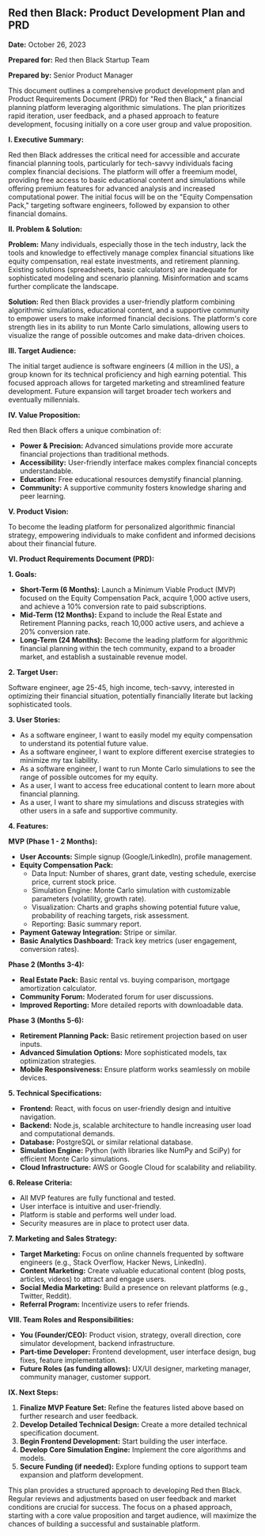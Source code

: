 ## Red then Black: Product Development Plan and PRD

**Date:** October 26, 2023

**Prepared for:** Red then Black Startup Team

**Prepared by:** Senior Product Manager


This document outlines a comprehensive product development plan and Product Requirements Document (PRD) for "Red then Black," a financial planning platform leveraging algorithmic simulations.  The plan prioritizes rapid iteration, user feedback, and a phased approach to feature development, focusing initially on a core user group and value proposition.


**I. Executive Summary:**

Red then Black addresses the critical need for accessible and accurate financial planning tools, particularly for tech-savvy individuals facing complex financial decisions. The platform will offer a freemium model, providing free access to basic educational content and simulations while offering premium features for advanced analysis and increased computational power.  The initial focus will be on the "Equity Compensation Pack," targeting software engineers, followed by expansion to other financial domains.


**II. Problem & Solution:**

**Problem:**  Many individuals, especially those in the tech industry, lack the tools and knowledge to effectively manage complex financial situations like equity compensation, real estate investments, and retirement planning. Existing solutions (spreadsheets, basic calculators) are inadequate for sophisticated modeling and scenario planning.  Misinformation and scams further complicate the landscape.

**Solution:** Red then Black provides a user-friendly platform combining algorithmic simulations, educational content, and a supportive community to empower users to make informed financial decisions.  The platform's core strength lies in its ability to run Monte Carlo simulations, allowing users to visualize the range of possible outcomes and make data-driven choices.


**III. Target Audience:**

The initial target audience is software engineers (4 million in the US), a group known for its technical proficiency and high earning potential.  This focused approach allows for targeted marketing and streamlined feature development.  Future expansion will target broader tech workers and eventually millennials.


**IV. Value Proposition:**

Red then Black offers a unique combination of:

* **Power & Precision:**  Advanced simulations provide more accurate financial projections than traditional methods.
* **Accessibility:**  User-friendly interface makes complex financial concepts understandable.
* **Education:**  Free educational resources demystify financial planning.
* **Community:**  A supportive community fosters knowledge sharing and peer learning.


**V. Product Vision:**

To become the leading platform for personalized algorithmic financial strategy, empowering individuals to make confident and informed decisions about their financial future.


**VI. Product Requirements Document (PRD):**


**1. Goals:**

* **Short-Term (6 Months):** Launch a Minimum Viable Product (MVP) focused on the Equity Compensation Pack, acquire 1,000 active users, and achieve a 10% conversion rate to paid subscriptions.
* **Mid-Term (12 Months):** Expand to include the Real Estate and Retirement Planning packs, reach 10,000 active users, and achieve a 20% conversion rate.
* **Long-Term (24 Months):**  Become the leading platform for algorithmic financial planning within the tech community, expand to a broader market, and establish a sustainable revenue model.


**2. Target User:**

Software engineer, age 25-45, high income, tech-savvy, interested in optimizing their financial situation, potentially financially literate but lacking sophisticated tools.


**3. User Stories:**

* As a software engineer, I want to easily model my equity compensation to understand its potential future value.
* As a software engineer, I want to explore different exercise strategies to minimize my tax liability.
* As a software engineer, I want to run Monte Carlo simulations to see the range of possible outcomes for my equity.
* As a user, I want to access free educational content to learn more about financial planning.
* As a user, I want to share my simulations and discuss strategies with other users in a safe and supportive community.


**4. Features:**

**MVP (Phase 1 - 2 Months):**

* **User Accounts:**  Simple signup (Google/LinkedIn), profile management.
* **Equity Compensation Pack:**
    * Data Input:  Number of shares, grant date, vesting schedule, exercise price, current stock price.
    * Simulation Engine:  Monte Carlo simulation with customizable parameters (volatility, growth rate).
    * Visualization:  Charts and graphs showing potential future value, probability of reaching targets, risk assessment.
    * Reporting:  Basic summary report.
* **Payment Gateway Integration:**  Stripe or similar.
* **Basic Analytics Dashboard:**  Track key metrics (user engagement, conversion rates).

**Phase 2 (Months 3-4):**

* **Real Estate Pack:**  Basic rental vs. buying comparison, mortgage amortization calculator.
* **Community Forum:**  Moderated forum for user discussions.
* **Improved Reporting:**  More detailed reports with downloadable data.

**Phase 3 (Months 5-6):**

* **Retirement Planning Pack:**  Basic retirement projection based on user inputs.
* **Advanced Simulation Options:**  More sophisticated models, tax optimization strategies.
* **Mobile Responsiveness:**  Ensure platform works seamlessly on mobile devices.


**5. Technical Specifications:**

* **Frontend:** React, with focus on user-friendly design and intuitive navigation.
* **Backend:** Node.js, scalable architecture to handle increasing user load and computational demands.
* **Database:**  PostgreSQL or similar relational database.
* **Simulation Engine:**  Python (with libraries like NumPy and SciPy) for efficient Monte Carlo simulations.
* **Cloud Infrastructure:**  AWS or Google Cloud for scalability and reliability.


**6. Release Criteria:**

* All MVP features are fully functional and tested.
* User interface is intuitive and user-friendly.
* Platform is stable and performs well under load.
* Security measures are in place to protect user data.


**7. Marketing and Sales Strategy:**

* **Target Marketing:**  Focus on online channels frequented by software engineers (e.g., Stack Overflow, Hacker News, LinkedIn).
* **Content Marketing:**  Create valuable educational content (blog posts, articles, videos) to attract and engage users.
* **Social Media Marketing:**  Build a presence on relevant platforms (e.g., Twitter, Reddit).
* **Referral Program:**  Incentivize users to refer friends.


**VIII. Team Roles and Responsibilities:**

* **You (Founder/CEO):**  Product vision, strategy, overall direction, core simulator development, backend infrastructure.
* **Part-time Developer:**  Frontend development, user interface design, bug fixes, feature implementation.
* **Future Roles (as funding allows):**  UX/UI designer, marketing manager, community manager, customer support.


**IX. Next Steps:**

1. **Finalize MVP Feature Set:**  Refine the features listed above based on further research and user feedback.
2. **Develop Detailed Technical Design:**  Create a more detailed technical specification document.
3. **Begin Frontend Development:**  Start building the user interface.
4. **Develop Core Simulation Engine:**  Implement the core algorithms and models.
5. **Secure Funding (if needed):**  Explore funding options to support team expansion and platform development.


This plan provides a structured approach to developing Red then Black.  Regular reviews and adjustments based on user feedback and market conditions are crucial for success.  The focus on a phased approach, starting with a core value proposition and target audience, will maximize the chances of building a successful and sustainable platform.
